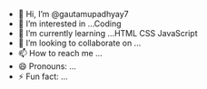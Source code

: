 - 👋 Hi, I’m @gautamupadhyay7
- 👀 I’m interested in ...Coding
- 🌱 I’m currently learning ...HTML CSS JavaScript
- 💞️ I’m looking to collaborate on ...
- 📫 How to reach me ...
- 😄 Pronouns: ...
- ⚡ Fun fact: ...

<!---
gautamupadhyay7/gautamupadhyay7 is a ✨ special ✨ repository because its `README.md` (this file) appears on your GitHub profile.
You can click the Preview link to take a look at your changes.
--->
